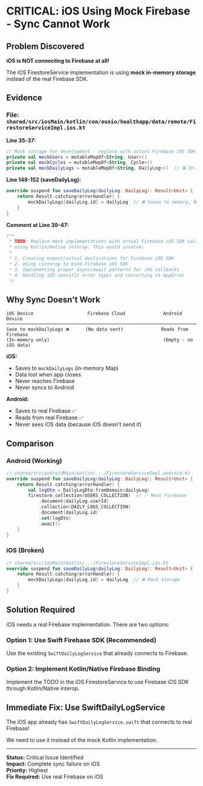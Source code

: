 # CRITICAL: iOS Using Mock Firebase - Sync Cannot Work

## Problem Discovered

**iOS is NOT connecting to Firebase at all!**

The iOS FirestoreService implementation is using **mock in-memory storage** instead of the real Firebase SDK.

## Evidence

### File: `shared/src/iosMain/kotlin/com/eunio/healthapp/data/remote/FirestoreServiceImpl.ios.kt`

**Line 35-37:**
```kotlin
// Mock storage for development - replace with actual Firebase iOS SDK calls
private val mockUsers = mutableMapOf<String, User>()
private val mockCycles = mutableMapOf<String, Cycle>()
private val mockDailyLogs = mutableMapOf<String, DailyLog>()  // ❌ In-memory only!
```

**Line 148-152 (saveDailyLog):**
```kotlin
override suspend fun saveDailyLog(dailyLog: DailyLog): Result<Unit> {
    return Result.catching(errorHandler) {
        mockDailyLogs[dailyLog.id] = dailyLog  // ❌ Saves to memory, NOT Firebase!
    }
}
```

**Comment at Line 39-47:**
```kotlin
/**
 * TODO: Replace mock implementations with actual Firebase iOS SDK calls
 * using Kotlin/Native interop. This would involve:
 * 
 * 1. Creating expect/actual declarations for Firebase iOS SDK
 * 2. Using cinterop to bind Firebase iOS SDK
 * 3. Implementing proper async/await patterns for iOS callbacks
 * 4. Handling iOS-specific error types and converting to AppError
 */
```

## Why Sync Doesn't Work

```
iOS Device                    Firebase Cloud              Android Device
─────────────────────────────────────────────────────────────────────────
Save to mockDailyLogs ❌      (No data sent)              Reads from Firebase
(In-memory only)                                          (Empty - no iOS data)
```

**iOS:**
- Saves to `mockDailyLogs` (in-memory Map)
- Data lost when app closes
- Never reaches Firebase
- Never syncs to Android

**Android:**
- Saves to real Firebase ✅
- Reads from real Firebase ✅
- Never sees iOS data (because iOS doesn't send it)

## Comparison

### Android (Working)
```kotlin
// shared/src/androidMain/kotlin/.../FirestoreServiceImpl.android.kt
override suspend fun saveDailyLog(dailyLog: DailyLog): Result<Unit> {
    return Result.catching(errorHandler) {
        val logDto = DailyLogDto.fromDomain(dailyLog)
        firestore.collection(USERS_COLLECTION)  // ✅ Real Firebase
            .document(dailyLog.userId)
            .collection(DAILY_LOGS_COLLECTION)
            .document(dailyLog.id)
            .set(logDto)
            .await()
    }
}
```

### iOS (Broken)
```kotlin
// shared/src/iosMain/kotlin/.../FirestoreServiceImpl.ios.kt
override suspend fun saveDailyLog(dailyLog: DailyLog): Result<Unit> {
    return Result.catching(errorHandler) {
        mockDailyLogs[dailyLog.id] = dailyLog  // ❌ Mock storage
    }
}
```

## Solution Required

iOS needs a real Firebase implementation. There are two options:

### Option 1: Use Swift Firebase SDK (Recommended)
Use the existing `SwiftDailyLogService` that already connects to Firebase.

### Option 2: Implement Kotlin/Native Firebase Binding
Implement the TODO in the iOS FirestoreService to use Firebase iOS SDK through Kotlin/Native interop.

## Immediate Fix: Use SwiftDailyLogService

The iOS app already has `SwiftDailyLogService.swift` that connects to real Firebase!

We need to use it instead of the mock Kotlin implementation.

---

**Status:** Critical Issue Identified  
**Impact:** Complete sync failure on iOS  
**Priority:** Highest  
**Fix Required:** Use real Firebase on iOS  
